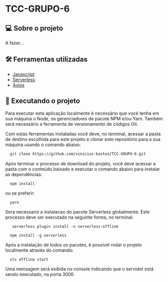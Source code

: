 # TCC-GRUPO-6

## 💻 Sobre o projeto
A fazer...

## 🛠 Ferramentas utilizadas
  <ul>
    <li>
      <a href='https://developer.mozilla.org/en-US/docs/Web/JavaScript'>Javascript</a>
    </li>
    <li>
      <a href='https://www.serverless.com/'>Serverless</a>
    </li>
    <li>
      <a href='https://axios-http.com/ptbr/docs/intro'>Axios</a>
    </li>
  </ul>

  ## 🚀 Executando o projeto
  Para executar esta aplicação localmente é necessário que você tenha em sua máquina o Node, os gerenciadores de pacote NPM e/ou Yarn. Também será necessário a ferramenta de versionamento de códigos Git. 
  
  Com estas ferramentas instaladas você deve, no terminal, acessar a pasta de destino escolhida para este projeto e clonar este repositório para a sua máquina usando o comando abaixo:
  
  ```bash
    git clone https://github.com/vinicius-bastos/TCC-GRUPO-6.git
  ```
  
  <p>Após terminar o processo de download do projeto, você deve acessar a pasta com o conteúdo baixado e executar o comando abaixo para instalar as dependências:</p>
  
  ```
    npm install
  ```
  
  ou se preferir:
  
  ```
    yarn
  ```
  
  <p>Sera necessario a instalacao do pacote Serverless globalmente. Este processo deve ser executado na seguinte forma, no terminal:</p>

  ```
     serverless plugin install -n serverless-offline
  ```

  ```
    npm install -g serverless
  ```

  Após a instalação de todos os pacotes, é possível rodar o projeto localmente através do comando:
  
  ```
    sls offline start
  ```
  
  Uma mensagem será exibida no console indicando que o servidor está sendo executado, na porta 3000.  
  
  